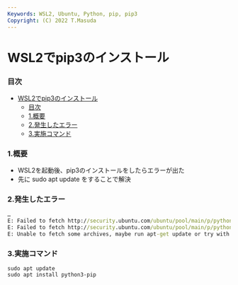 ```yaml
---
Keywords: WSL2, Ubuntu, Python, pip, pip3
Copyright: (C) 2022 T.Masuda
---
```

# WSL2でpip3のインストール

### 目次
- [WSL2でpip3のインストール](#wsl2でpip3のインストール)
    - [目次](#目次)
    - [1.概要](#1概要)
    - [2.発生したエラー](#2発生したエラー)
    - [3.実施コマンド](#3実施コマンド)


### 1.概要
* WSL2を起動後、pip3のインストールをしたらエラーが出た
* 先に sudo apt update をすることで解決

### 2.発生したエラー
```cmd
… 
E: Failed to fetch http://security.ubuntu.com/ubuntu/pool/main/p/python3.8/libpython3.8-dev_3.8.10-0ubuntu1~20.04.4_amd64.deb  404  Not Found [IP: 185.125.190.36 80]
E: Failed to fetch http://security.ubuntu.com/ubuntu/pool/main/p/python3.8/python3.8-dev_3.8.10-0ubuntu1~20.04.4_amd64.deb  404  Not Found [IP: 185.125.190.36 80]
E: Unable to fetch some archives, maybe run apt-get update or try with --fix-missing?
```

### 3.実施コマンド

```/bin/bash
sudo apt update
sudo apt install python3-pip
```
